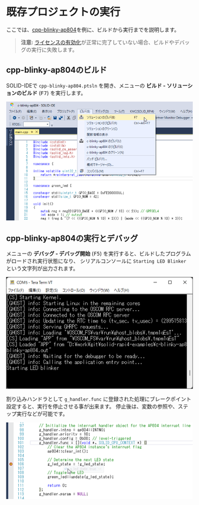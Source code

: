 # 既存プロジェクトの実行

ここでは、[cpp-blinky-ap804](https://github.com/KyotoMicrocomputer/solid-rapi4-examples/tree/main/cpp-blinky-ap804)を例に、ビルドから実行までを説明します。

> **注意:** [ライセンスの有効化](doc/../license.md)が正常に完了していない場合、ビルドやデバッグの実行に失敗します。

## cpp-blinky-ap804のビルド

SOLID-IDEで `cpp-blinky-ap804.ptsln` を開き、メニューの **ビルド - ソリューションのビルド** (<kbd>F7</kbd>) を実行します。

 ![build-ap804](img/build-ap804.png)

## cpp-blinky-ap804の実行とデバッグ

メニューの **デバッグ - デバッグ開始** (<kbd>F5</kbd>) を実行すると、ビルドしたプログラムがロードされ実行状態になり、
シリアルコンソールに `Starting LED Blinker` という文字列が出力されます。

 ![starting-blinker](img/output-starting-blinker.png)

割り込みハンドラとして `g_handler.func` に登録された処理にブレークポイント設定すると、実行を停止させる事が出来ます。
停止後は、変数の参照や、ステップ実行などが可能です。

 ![break](img/break-at-inthandler.png)
